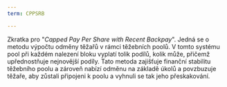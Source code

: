 ```yaml
---
term: CPPSRB

---
```

Zkratka pro "*Capped Pay Per Share with Recent Backpay*". Jedná se o metodu výpočtu odměny těžařů v rámci těžebních poolů. V tomto systému pool při každém nalezení bloku vyplatí tolik podílů, kolik může, přičemž upřednostňuje nejnovější podíly. Tato metoda zajišťuje finanční stabilitu těžebního poolu a zároveň nabízí odměnu na základě úkolů a povzbuzuje těžaře, aby zůstali připojeni k poolu a vyhnuli se tak jeho přeskakování.